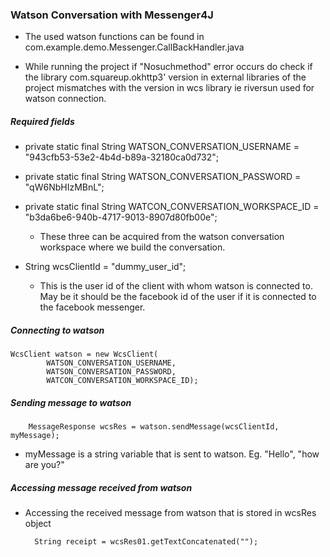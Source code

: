 ### Watson Conversation with Messenger4J

* The used watson functions can be found in com.example.demo.Messenger.CallBackHandler.java

* While running the project if "Nosuchmethod" error occurs do check if the library com.squareup.okhttp3' version in external libraries of the project mismatches with the version in wcs library ie riversun used for watson connection.

##### Required fields

* private static final String WATSON_CONVERSATION_USERNAME = "943cfb53-53e2-4b4d-b89a-32180ca0d732";

* private static final String WATSON_CONVERSATION_PASSWORD = "qW6NbHIzMBnL";

* private static final String WATCON_CONVERSATION_WORKSPACE_ID = "b3da6be6-940b-4717-9013-8907d80fb00e";

	* These three can be acquired from the watson conversation workspace where we build the conversation.
	
* String wcsClientId = "dummy_user_id";
			
	* This is the user id of the client with whom watson is connected to. May be it should be the facebook id of the user if it is connected to the facebook messenger.
		
##### Connecting to watson

	WcsClient watson = new WcsClient(
            WATSON_CONVERSATION_USERNAME,
            WATSON_CONVERSATION_PASSWORD,
            WATCON_CONVERSATION_WORKSPACE_ID);
            
##### Sending message to watson

		MessageResponse wcsRes = watson.sendMessage(wcsClientId, myMessage);

* myMessage is a string variable  that is sent to watson. Eg. "Hello", "how are you?"
	
##### Accessing message received from watson

* Accessing the received message from watson that is stored in wcsRes object

		String receipt = wcsRes01.getTextConcatenated("");